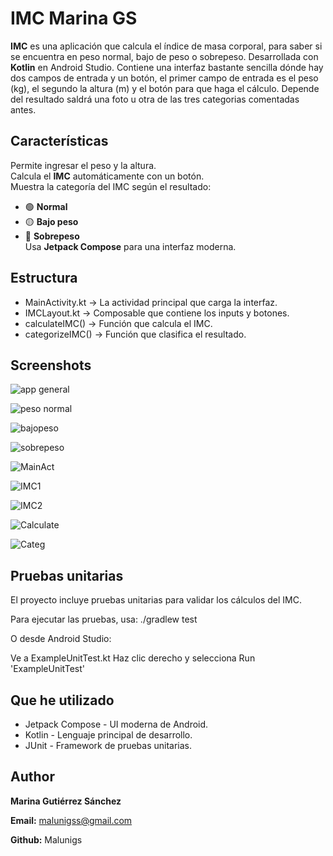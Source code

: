 
# IMC Marina GS

**IMC** es una aplicación que calcula el índice de masa corporal, para saber si se encuentra en peso normal, bajo de peso o sobrepeso. Desarrollada con **Kotlin** en Android Studio. Contiene una interfaz bastante sencilla dónde hay dos campos de entrada y un botón, el primer campo de entrada es el peso (kg), el segundo la altura (m) y el botón para que haga el cálculo. Depende del resultado saldrá una foto u otra de las tres categorias comentadas antes.

## Características
 Permite ingresar el peso y la altura.  
 Calcula el **IMC** automáticamente con un botón.  
 Muestra la categoría del IMC según el resultado:  
   - 🟢 **Normal**  
   - 🟡 **Bajo peso**  
   - 🔴 **Sobrepeso**  
 Usa **Jetpack Compose** para una interfaz moderna.

## Estructura
  - MainActivity.kt → La actividad principal que carga la interfaz.
  - IMCLayout.kt → Composable que contiene los inputs y botones.
  - calculateIMC() → Función que calcula el IMC.
  - categorizeIMC() → Función que clasifica el resultado.

## Screenshots

![app general](images/cap1.jpg)

![peso normal](images/normalcap.JPG)

![bajopeso](images/bajopesocap.JPG)

![sobrepeso](images/sobrepesocap.JPG)

![MainAct](images/mainactivity.JPG)

![IMC1](images/IMC1.JPG)

![IMC2](images/IMC2.JPG)

![Calculate](images/calculate.JPG)

![Categ](images/categorize.JPG)

## Pruebas unitarias
El proyecto incluye pruebas unitarias para validar los cálculos del IMC.

Para ejecutar las pruebas, usa: ./gradlew test

O desde Android Studio:

Ve a ExampleUnitTest.kt
Haz clic derecho y selecciona Run 'ExampleUnitTest'

## Que he utilizado

  - Jetpack Compose - UI moderna de Android.
  - Kotlin - Lenguaje principal de desarrollo.
  - JUnit - Framework de pruebas unitarias.

## Author
**Marina Gutiérrez Sánchez**

**Email:** malunigss@gmail.com

**Github:** Malunigs

